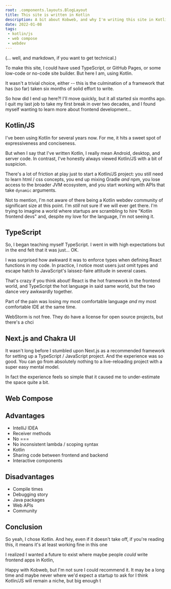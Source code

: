 ```yaml
---
root: .components.layouts.BlogLayout
title: This site is written in Kotlin
description: A bit about Kobweb, and why I'm writing this site in Kotlin
date: 2022-01-08
tags:
 - kotlin/js
 - web compose
 - webdev
---
```


(... well, and markdown, if you want to get technical.)

To make this site, I could have used TypeScript, or GitHub Pages, or some low-code or no-code site builder. But here I
am, using Kotlin.

It wasn't a trivial choice, either -- this is the culmination of a framework that has (so far) taken six months of solid
effort to write.

So how did I end up here?! I'll move quickly, but it all started six months ago. I quit my last job to take my first
break in over two decades, and I found myself wanting to learn more about frontend development...

## Kotlin/JS

I've been using Kotlin for several years now. For me, it hits a sweet spot of expressiveness and conciseness.

But when I say that I've written Kotlin, I really mean Android, desktop, and server code. In contrast, I've honestly
always viewed Kotlin/JS with a bit of suspicion.

There's a lot of friction at play just to start a Kotlin/JS project: you still need to learn html / css concepts, you
end up mixing Gradle *and* npm, you lose access to the broader JVM ecosystem, and you start working with APIs that take
`dynamic` arguments.

Not to mention, I'm not aware of there being a Kotlin webdev community of significant size at this point. I'm *still*
not sure if we will ever get there. I'm trying to imagine a world where startups are scrambling to hire
"Kotlin frontend devs" and, despite my love for the language, I'm not seeing it.

## TypeScript

So, I began teaching myself TypeScript. I went in with high expectations but in the end felt that it was just... OK.

I was surprised how awkward it was to enforce types when defining React functions in my code. In practice, I notice most
users just omit types and escape hatch to JavaScript's laissez-faire attitude in several cases.

That's crazy if you think about! React is the hot framework in the frontend world, and TypeScript the hot language in
said same world, but the two dance very awkwardly together.

Part of the pain was losing my most comfortable language *and* my most comfortable IDE at the same time.

WebStorm is not free. They do have a license for open source projects, but there's a chci


## Next.js and Chakra UI

It wasn't long before I stumbled upon Next.js as a recommended framework for setting up a TypeScript / JavaScript
project. And the experience was so good. You can go from absolutely nothing to a live-reloading project with a super
easy mental model.

In fact the experience feels so simple that it caused me to under-estimate the space quite a bit. 

## Web Compose


## Advantages

* IntelliJ IDEA
* Receiver methods
* No ===
* No inconsistent lambda / scoping syntax
* Kotlin
* Sharing code between frontend and backend
* Interactive components

## Disadvantages

* Compile times
* Debugging story
* Java packages
* Web APIs
* Community

## Conclusion

So yeah, I chose Kotlin. And hey, even if it doesn't take off, if you're reading this, it means it's at least working
fine in this one

I realized I wanted a future to exist where maybe people *could* write frontend apps in Kotlin, 

Happy with Kobweb, but I'm not sure I could recommend it. It may be a long time and maybe never where we'd expect a
startup to ask for I think Kotlin/JS will remain a niche, but big enough t
